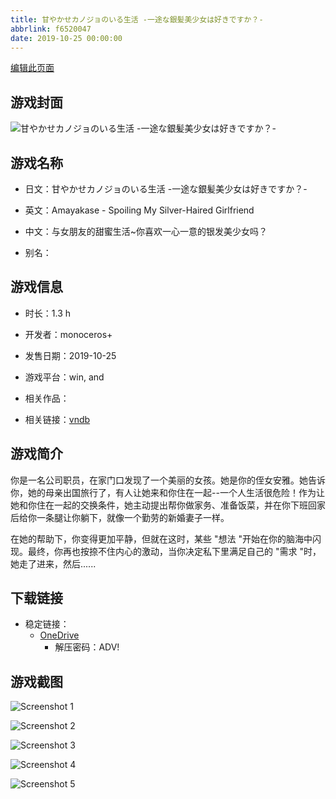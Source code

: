 ```yaml
---
title: 甘やかせカノジョのいる生活 -一途な銀髪美少女は好きですか？-
abbrlink: f6520047
date: 2019-10-25 00:00:00
---
```

[编辑此页面](https://github.com/ACG-3/ADV3-source/blob/main/source/_posts/games/%E7%94%98%E3%82%84%E3%81%8B%E3%81%9B%E3%82%AB%E3%83%8E%E3%82%B8%E3%83%A7%E3%81%AE%E3%81%84%E3%82%8B%E7%94%9F%E6%B4%BB%20-%E4%B8%80%E9%80%94%E3%81%AA%E9%8A%80%E9%AB%AA%E7%BE%8E%E5%B0%91%E5%A5%B3%E3%81%AF%E5%A5%BD%E3%81%8D%E3%81%A7%E3%81%99%E3%81%8B%EF%BC%9F-.md)

## 游戏封面

![甘やかせカノジョのいる生活 -一途な銀髪美少女は好きですか？-](https://pan.timero.xyz/d/onedrive/img_lib_001/%E7%94%98%E3%82%84%E3%81%8B%E3%81%9B%E3%82%AB%E3%83%8E%E3%82%B8%E3%83%A7%E3%81%AE%E3%81%84%E3%82%8B%E7%94%9F%E6%B4%BB%20-%E4%B8%80%E9%80%94%E3%81%AA%E9%8A%80%E9%AB%AA%E7%BE%8E%E5%B0%91%E5%A5%B3%E3%81%AF%E5%A5%BD%E3%81%8D%E3%81%A7%E3%81%99%E3%81%8B%EF%BC%9F-_cover.avif)


## 游戏名称

- 日文：甘やかせカノジョのいる生活 -一途な銀髪美少女は好きですか？-
- 英文：Amayakase - Spoiling My Silver-Haired Girlfriend
- 中文：与女朋友的甜蜜生活~你喜欢一心一意的银发美少女吗？

- 别名：


## 游戏信息

- 时长：1.3 h
- 开发者：monoceros+
- 发售日期：2019-10-25
- 游戏平台：win, and
- 相关作品：

- 相关链接：[vndb](https://vndb.org/v26415)


## 游戏简介

你是一名公司职员，在家门口发现了一个美丽的女孩。她是你的侄女安雅。她告诉你，她的母亲出国旅行了，有人让她来和你住在一起--一个人生活很危险！作为让她和你住在一起的交换条件，她主动提出帮你做家务、准备饭菜，并在你下班回家后给你一条腿让你躺下，就像一个勤劳的新婚妻子一样。

在她的帮助下，你变得更加平静，但就在这时，某些 "想法 "开始在你的脑海中闪现。最终，你再也按捺不住内心的激动，当你决定私下里满足自己的 "需求 "时，她走了进来，然后......




## 下载链接

- 稳定链接：
    - [OneDrive](https://pan.timero.xyz/onedrive/adv_lib_001/%E7%94%98%E3%82%84%E3%81%8B%E3%81%9B%E3%82%AB%E3%83%8E%E3%82%B8%E3%83%A7%E3%81%AE%E3%81%84%E3%82%8B%E7%94%9F%E6%B4%BB%20-%E4%B8%80%E9%80%94%E3%81%AA%E9%8A%80%E9%AB%AA%E7%BE%8E%E5%B0%91%E5%A5%B3%E3%81%AF%E5%A5%BD%E3%81%8D%E3%81%A7%E3%81%99%E3%81%8B%EF%BC%9F-)
        - 解压密码：ADV!



## 游戏截图


![Screenshot 1](https://pan.timero.xyz/d/onedrive/img_lib_001/%E7%94%98%E3%82%84%E3%81%8B%E3%81%9B%E3%82%AB%E3%83%8E%E3%82%B8%E3%83%A7%E3%81%AE%E3%81%84%E3%82%8B%E7%94%9F%E6%B4%BB%20-%E4%B8%80%E9%80%94%E3%81%AA%E9%8A%80%E9%AB%AA%E7%BE%8E%E5%B0%91%E5%A5%B3%E3%81%AF%E5%A5%BD%E3%81%8D%E3%81%A7%E3%81%99%E3%81%8B%EF%BC%9F-_Screenshot_1.avif)

![Screenshot 2](https://pan.timero.xyz/d/onedrive/img_lib_001/%E7%94%98%E3%82%84%E3%81%8B%E3%81%9B%E3%82%AB%E3%83%8E%E3%82%B8%E3%83%A7%E3%81%AE%E3%81%84%E3%82%8B%E7%94%9F%E6%B4%BB%20-%E4%B8%80%E9%80%94%E3%81%AA%E9%8A%80%E9%AB%AA%E7%BE%8E%E5%B0%91%E5%A5%B3%E3%81%AF%E5%A5%BD%E3%81%8D%E3%81%A7%E3%81%99%E3%81%8B%EF%BC%9F-_Screenshot_2.avif)

![Screenshot 3](https://pan.timero.xyz/d/onedrive/img_lib_001/%E7%94%98%E3%82%84%E3%81%8B%E3%81%9B%E3%82%AB%E3%83%8E%E3%82%B8%E3%83%A7%E3%81%AE%E3%81%84%E3%82%8B%E7%94%9F%E6%B4%BB%20-%E4%B8%80%E9%80%94%E3%81%AA%E9%8A%80%E9%AB%AA%E7%BE%8E%E5%B0%91%E5%A5%B3%E3%81%AF%E5%A5%BD%E3%81%8D%E3%81%A7%E3%81%99%E3%81%8B%EF%BC%9F-_Screenshot_3.avif)

![Screenshot 4](https://pan.timero.xyz/d/onedrive/img_lib_001/%E7%94%98%E3%82%84%E3%81%8B%E3%81%9B%E3%82%AB%E3%83%8E%E3%82%B8%E3%83%A7%E3%81%AE%E3%81%84%E3%82%8B%E7%94%9F%E6%B4%BB%20-%E4%B8%80%E9%80%94%E3%81%AA%E9%8A%80%E9%AB%AA%E7%BE%8E%E5%B0%91%E5%A5%B3%E3%81%AF%E5%A5%BD%E3%81%8D%E3%81%A7%E3%81%99%E3%81%8B%EF%BC%9F-_Screenshot_4.avif)

![Screenshot 5](https://pan.timero.xyz/d/onedrive/img_lib_001/%E7%94%98%E3%82%84%E3%81%8B%E3%81%9B%E3%82%AB%E3%83%8E%E3%82%B8%E3%83%A7%E3%81%AE%E3%81%84%E3%82%8B%E7%94%9F%E6%B4%BB%20-%E4%B8%80%E9%80%94%E3%81%AA%E9%8A%80%E9%AB%AA%E7%BE%8E%E5%B0%91%E5%A5%B3%E3%81%AF%E5%A5%BD%E3%81%8D%E3%81%A7%E3%81%99%E3%81%8B%EF%BC%9F-_Screenshot_5.avif)

